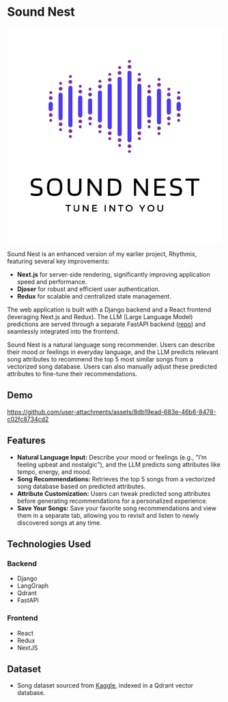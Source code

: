 # Sound Nest

![logo](https://raw.githubusercontent.com/Joanna-Khek/sound-nest/refs/heads/main/frontend/public/sound_nest_logo_1.svg)

Sound Nest is an enhanced version of my earlier project, Rhythmix, featuring several key improvements:

- **Next.js** for server-side rendering, significantly improving application speed and performance.
- **Djoser** for robust and efficient user authentication.
- **Redux** for scalable and centralized state management.

The web application is built with a Django backend and a React frontend (leveraging Next.js and Redux). The LLM (Large Language Model) predictions are served through a separate FastAPI backend ([repo](https://github.com/Joanna-Khek/rhythmix-model)) and seamlessly integrated into the frontend.

Sound Nest is a natural language song recommender. Users can describe their mood or feelings in everyday language, and the LLM predicts relevant song attributes to recommend the top 5 most similar songs from a vectorized song database. Users can also manually adjust these predicted attributes to fine-tune their recommendations.

## Demo
https://github.com/user-attachments/assets/8db19ead-683e-46b6-8478-c02fc8734cd2

## Features
- **Natural Language Input:** Describe your mood or feelings (e.g., "I’m feeling upbeat and nostalgic"), and the LLM predicts song attributes like tempo, energy, and mood.
- **Song Recommendations:** Retrieves the top 5 songs from a vectorized song database based on predicted attributes.
- **Attribute Customization:** Users can tweak predicted song attributes before generating recommendations for a personalized experience.
- **Save Your Songs:** Save your favorite song recommendations and view them in a separate tab, allowing you to revisit and listen to newly discovered songs at any time.

## Technologies Used
### Backend
- Django
- LangGraph
- Qdrant
- FastAPI

### Frontend
- React
- Redux
- NextJS

## Dataset
- Song dataset sourced from [Kaggle](https://www.kaggle.com/datasets/thedevastator/spotify-tracks-genre-dataset), indexed in a Qdrant vector database.


